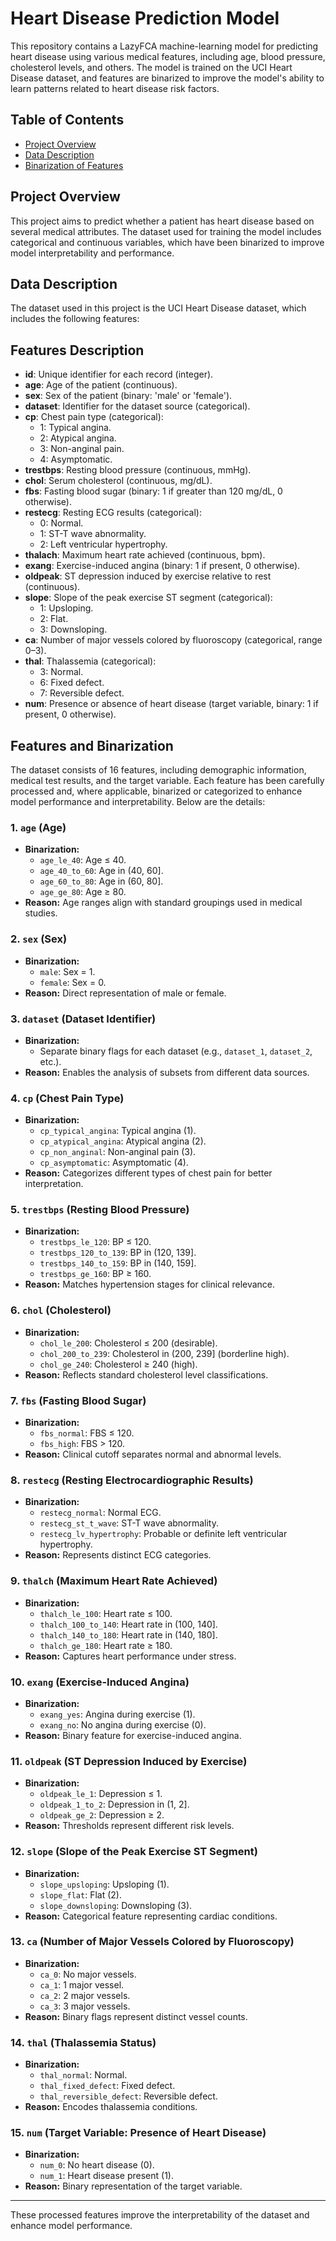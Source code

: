 # Heart Disease Prediction Model

This repository contains a LazyFCA machine-learning model for predicting heart disease using various medical features, including age, blood pressure, cholesterol levels, and others. The model is trained on the UCI Heart Disease dataset, and features are binarized to improve the model's ability to learn patterns related to heart disease risk factors.

## Table of Contents
- [Project Overview](#project-overview)
- [Data Description](#data-description)
- [Binarization of Features](#binarization-of-features)

## Project Overview

This project aims to predict whether a patient has heart disease based on several medical attributes. The dataset used for training the model includes categorical and continuous variables, which have been binarized to improve model interpretability and performance.

## Data Description

The dataset used in this project is the UCI Heart Disease dataset, which includes the following features:
## Features Description

- **id**: Unique identifier for each record (integer).
- **age**: Age of the patient (continuous).
- **sex**: Sex of the patient (binary: 'male' or 'female').
- **dataset**: Identifier for the dataset source (categorical).
- **cp**: Chest pain type (categorical):
  - 1: Typical angina.
  - 2: Atypical angina.
  - 3: Non-anginal pain.
  - 4: Asymptomatic.
- **trestbps**: Resting blood pressure (continuous, mmHg).
- **chol**: Serum cholesterol (continuous, mg/dL).
- **fbs**: Fasting blood sugar (binary: 1 if greater than 120 mg/dL, 0 otherwise).
- **restecg**: Resting ECG results (categorical):
  - 0: Normal.
  - 1: ST-T wave abnormality.
  - 2: Left ventricular hypertrophy.
- **thalach**: Maximum heart rate achieved (continuous, bpm).
- **exang**: Exercise-induced angina (binary: 1 if present, 0 otherwise).
- **oldpeak**: ST depression induced by exercise relative to rest (continuous).
- **slope**: Slope of the peak exercise ST segment (categorical):
  - 1: Upsloping.
  - 2: Flat.
  - 3: Downsloping.
- **ca**: Number of major vessels colored by fluoroscopy (categorical, range 0–3).
- **thal**: Thalassemia (categorical):
  - 3: Normal.
  - 6: Fixed defect.
  - 7: Reversible defect.
- **num**: Presence or absence of heart disease (target variable, binary: 1 if present, 0 otherwise).

## Features and Binarization

The dataset consists of 16 features, including demographic information, medical test results, and the target variable. Each feature has been carefully processed and, where applicable, binarized or categorized to enhance model performance and interpretability. Below are the details:

### 1. `age` (Age)
- **Binarization:**
  - `age_le_40`: Age ≤ 40.
  - `age_40_to_60`: Age in (40, 60].
  - `age_60_to_80`: Age in (60, 80].
  - `age_ge_80`: Age ≥ 80.
- **Reason:** Age ranges align with standard groupings used in medical studies.

### 2. `sex` (Sex)
- **Binarization:**
  - `male`: Sex = 1.
  - `female`: Sex = 0.
- **Reason:** Direct representation of male or female.

### 3. `dataset` (Dataset Identifier)
- **Binarization:**
  - Separate binary flags for each dataset (e.g., `dataset_1`, `dataset_2`, etc.).
- **Reason:** Enables the analysis of subsets from different data sources.

### 4. `cp` (Chest Pain Type)
- **Binarization:**
  - `cp_typical_angina`: Typical angina (1).
  - `cp_atypical_angina`: Atypical angina (2).
  - `cp_non_anginal`: Non-anginal pain (3).
  - `cp_asymptomatic`: Asymptomatic (4).
- **Reason:** Categorizes different types of chest pain for better interpretation.

### 5. `trestbps` (Resting Blood Pressure)
- **Binarization:**
  - `trestbps_le_120`: BP ≤ 120.
  - `trestbps_120_to_139`: BP in (120, 139].
  - `trestbps_140_to_159`: BP in (140, 159].
  - `trestbps_ge_160`: BP ≥ 160.
- **Reason:** Matches hypertension stages for clinical relevance.

### 6. `chol` (Cholesterol)
- **Binarization:**
  - `chol_le_200`: Cholesterol ≤ 200 (desirable).
  - `chol_200_to_239`: Cholesterol in (200, 239] (borderline high).
  - `chol_ge_240`: Cholesterol ≥ 240 (high).
- **Reason:** Reflects standard cholesterol level classifications.

### 7. `fbs` (Fasting Blood Sugar)
- **Binarization:**
  - `fbs_normal`: FBS ≤ 120.
  - `fbs_high`: FBS > 120.
- **Reason:** Clinical cutoff separates normal and abnormal levels.

### 8. `restecg` (Resting Electrocardiographic Results)
- **Binarization:**
  - `restecg_normal`: Normal ECG.
  - `restecg_st_t_wave`: ST-T wave abnormality.
  - `restecg_lv_hypertrophy`: Probable or definite left ventricular hypertrophy.
- **Reason:** Represents distinct ECG categories.

### 9. `thalch` (Maximum Heart Rate Achieved)
- **Binarization:**
  - `thalch_le_100`: Heart rate ≤ 100.
  - `thalch_100_to_140`: Heart rate in (100, 140].
  - `thalch_140_to_180`: Heart rate in (140, 180].
  - `thalch_ge_180`: Heart rate ≥ 180.
- **Reason:** Captures heart performance under stress.

### 10. `exang` (Exercise-Induced Angina)
- **Binarization:**
  - `exang_yes`: Angina during exercise (1).
  - `exang_no`: No angina during exercise (0).
- **Reason:** Binary feature for exercise-induced angina.

### 11. `oldpeak` (ST Depression Induced by Exercise)
- **Binarization:**
  - `oldpeak_le_1`: Depression ≤ 1.
  - `oldpeak_1_to_2`: Depression in (1, 2].
  - `oldpeak_ge_2`: Depression ≥ 2.
- **Reason:** Thresholds represent different risk levels.

### 12. `slope` (Slope of the Peak Exercise ST Segment)
- **Binarization:**
  - `slope_upsloping`: Upsloping (1).
  - `slope_flat`: Flat (2).
  - `slope_downsloping`: Downsloping (3).
- **Reason:** Categorical feature representing cardiac conditions.

### 13. `ca` (Number of Major Vessels Colored by Fluoroscopy)
- **Binarization:**
  - `ca_0`: No major vessels.
  - `ca_1`: 1 major vessel.
  - `ca_2`: 2 major vessels.
  - `ca_3`: 3 major vessels.
- **Reason:** Binary flags represent distinct vessel counts.

### 14. `thal` (Thalassemia Status)
- **Binarization:**
  - `thal_normal`: Normal.
  - `thal_fixed_defect`: Fixed defect.
  - `thal_reversible_defect`: Reversible defect.
- **Reason:** Encodes thalassemia conditions.

### 15. `num` (Target Variable: Presence of Heart Disease)
- **Binarization:**
  - `num_0`: No heart disease (0).
  - `num_1`: Heart disease present (1).
- **Reason:** Binary representation of the target variable.

---

These processed features improve the interpretability of the dataset and enhance model performance.
